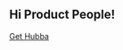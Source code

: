 ## Hi Product People!

[Get Hubba](https://chrome.google.com/webstore/detail/hubba/mgjgniohijhichlencdlniebglgopmca)
